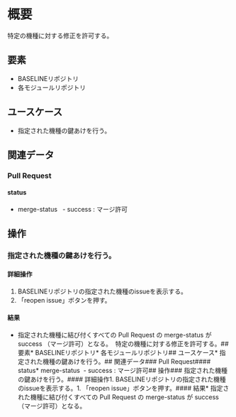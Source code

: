 # 概要
特定の機種に対する修正を許可する。
## 要素
* BASELINEリポジトリ
* 各モジュールリポジトリ
## ユースケース
* 指定された機種の鍵あけを行う。
## 関連データ
### Pull Request
#### status
* merge-status
  - success : マージ許可
## 操作
### 指定された機種の鍵あけを行う。
#### 詳細操作
1. BASELINEリポジトリの指定された機種のissueを表示する。
1. 「reopen issue」ボタンを押す。
#### 結果
* 指定された機種に結び付くすべての Pull Request の merge-status が success （マージ許可）となる。  特定の機種に対する修正を許可する。## 要素* BASELINEリポジトリ* 各モジュールリポジトリ## ユースケース* 指定された機種の鍵あけを行う。## 関連データ### Pull Request#### status* merge-status  - success : マージ許可## 操作### 指定された機種の鍵あけを行う。#### 詳細操作1. BASELINEリポジトリの指定された機種のissueを表示する。1. 「reopen issue」ボタンを押す。#### 結果* 指定された機種に結び付くすべての Pull Request の merge-status が success （マージ許可）となる。  
